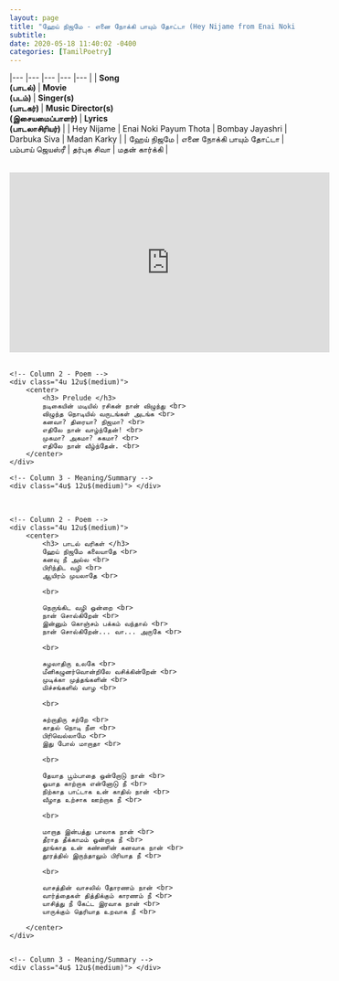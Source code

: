 ```yaml
---
layout: page
title: "ஹேய் நிஜமே - எனை நோக்கி பாயும் தோட்டா (Hey Nijame from Enai Noki Paayum Thota)"
subtitle: 
date: 2020-05-18 11:40:02 -0400
categories: [TamilPoetry]
---
```



|---	|---	|---	|---	|---	|
| <b> Song <br> (பாடல்)  </b> | <b> Movie <br> (படம்) </b> | <b> Singer(s) <br> (பாடகர்) </b> | <b> Music Director(s) <br>(இசையமைப்பாளர்) </b> | <b> Lyrics <br> (பாடலாசிரியர்) </b> |
| Hey Nijame | Enai Noki Payum Thota | Bombay Jayashri | Darbuka Siva | Madan Karky |
| ஹேய் நிஜமே | எனை நோக்கி பாயும் தோட்டா | பம்பாய் ஜெயஸ்ரீ  | தர்புக சிவா | மதன் கார்க்கி |

<br>

<center> <iframe width="560" height="315" src="https://www.youtube.com/embed/w98ykYu6d0Y" frameborder="0" allow="accelerometer; autoplay; encrypted-media; gyroscope; picture-in-picture" allowfullscreen></iframe></center>

<br>

<div class="row uniform">
    <!-- Column 1 - Transliteration -->
    <div class="4u 12u$(medium)"> </div>

    <!-- Column 2 - Poem --> 
    <div class="4u 12u$(medium)">
        <center>
            <h3> Prelude </h3>
            நடிகையின் மடியில் ரசிகன் நான் விழுந்து <br>
            விழுந்த நொடியில் வருடங்கள் அடங்க <br>
            கனவா? திரையா? நிஜமா? <br>
            எதிலே நான் வாழ்ந்தேன்! <br>
            முகமா? அகமா? சுகமா? <br>
            எதிலே நான் வீழ்ந்தேன். <br>
        </center>
    </div>

    <!-- Column 3 - Meaning/Summary -->
    <div class="4u$ 12u$(medium)"> </div>
</div>   

<br>

<div class="row uniform">
    <!-- Column 1 - Transliteration -->
    <div class="4u 12u$(medium)"> </div>

    <!-- Column 2 - Poem --> 
    <div class="4u 12u$(medium)">
        <center>
            <h3> பாடல் வரிகள் </h3>
            ஹேய் நிஜமே கலையாதே <br>
            கனவு நீ அல்ல <br>
            பிரிந்திட வழி <br>
            ஆயிரம் முயலாதே <br>
            
            <br>

            நெருங்கிட வழி ஒன்றை <br>
            நான் சொல்கிறேன் <br>
            இன்னும் கொஞ்சம் பக்கம் வந்தால் <br>
            நான் சொல்கிறேன்... வா... அருகே <br>

            <br>
            
            சுழலாதிரு உலகே <br>
            மீனிகழுனர்வொன்றிலே வசிக்கின்றேன் <br>
            முடிக்கா முத்தங்களின் <br>
            மிச்சங்களில் வாழ <br>
            
            <br>

            சுற்றாதிரு சற்றே <br>
            காதல் நொடி நீள <br>
            பிரிவெல்லாமே <br>
            இது போல் மாறாதா <br>
            
            <br>

            தேயாத பூம்பாதை ஒன்றோடு நான் <br>
            ஓயாத காற்றாக என்னோடு நீ <br>
            நிற்காத பாட்டாக உன் காதில் நான் <br>
            வீழாத உற்சாக ஊற்றாக நீ <br>

            <br>
            
            மாறாத இன்பத்து பாலாக நான் <br>
            தீராத தீக்காமம் ஒன்றாக நீ <br>
            தூங்காத உன் கண்ணின் கனவாக நான் <br>
            தூரத்தில் இருந்தாலும் பிரியாத நீ <br>
            
            <br>

            வாசத்தின் வாசலில் தோரணம் நான் <br>            
            வார்த்தைகள் தித்திக்கும் காரணம் நீ <br>
            யாசித்து நீ கேட்ட இரவாக நான் <br>
            யாருக்கும் தெரியாத உறவாக நீ <br>
            
        </center>
    </div>


    <!-- Column 3 - Meaning/Summary -->
    <div class="4u$ 12u$(medium)"> </div>
</div>   
